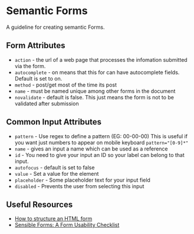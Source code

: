 # Semantic Forms
A guideline for creating semantic Forms.

## Form Attributes
- `action` - the url of a web page that processes the infomation submitted via the form.
- `autocomplete` - on means that this for can have autocomplete fields. Default is set to on.
- `method` - post/get most of the time its post
- `name` - must be named unique among other forms in the document
- `novalidate` - default is false. This just means the form is not to be validated after submission

## Common Input Attributes
- `pattern` - Use regex to define a pattern (EG: 00-00-00) This is useful if you want just numbers to appear on mobile keyboard `pattern="[0-9]*"`
- `name` - gives an input a name which can be used as a reference
- `id` - You need to give your input an ID so your label can belong to that input.
- `autofocus` - default is set to false
- `value` - Set a value for the element
- `placeholder` - Some placeholder text for your input field
- `disabled` - Prevents the user from selecting this input

## Useful Resources
- [How to structure an HTML form](https://developer.mozilla.org/en-US/docs/Web/Guide/HTML/Forms/How_to_structure_an_HTML_form)
- [Sensible Forms: A Form Usability Checklist](http://alistapart.com/article/sensibleforms)
